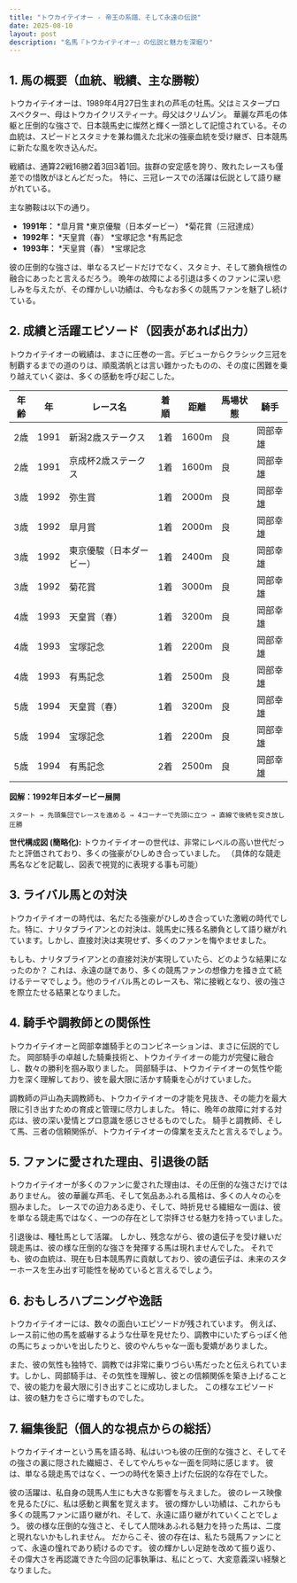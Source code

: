 ```yaml
---
title: "トウカイテイオー - 帝王の系譜、そして永遠の伝説"
date: 2025-08-10
layout: post
description: "名馬『トウカイテイオー』の伝説と魅力を深堀り"
---
```


## 1. 馬の概要（血統、戦績、主な勝鞍）

トウカイテイオーは、1989年4月27日生まれの芦毛の牡馬。父はミスタープロスペクター、母はトウカイクリスティーナ。母父はクリムゾン。  華麗な芦毛の体躯と圧倒的な強さで、日本競馬史に燦然と輝く一頭として記憶されている。その血統は、スピードとスタミナを兼ね備えた北米の強豪血統を受け継ぎ、日本競馬に新たな風を吹き込んだ。

戦績は、通算22戦16勝2着3回3着1回。抜群の安定感を誇り、敗れたレースも僅差での惜敗がほとんどだった。  特に、三冠レースでの活躍は伝説として語り継がれている。

主な勝鞍は以下の通り。

* **1991年：**
    *皐月賞
    *東京優駿（日本ダービー）
    *菊花賞（三冠達成）
* **1992年：**
    *天皇賞（春）
    *宝塚記念
    *有馬記念
* **1993年：**
    *天皇賞（春）
    *宝塚記念


彼の圧倒的な強さは、単なるスピードだけでなく、スタミナ、そして勝負根性の融合にあったと言えるだろう。  晩年の故障による引退は多くのファンに深い悲しみを与えたが、その輝かしい功績は、今もなお多くの競馬ファンを魅了し続けている。


## 2. 成績と活躍エピソード（図表があれば出力）

トウカイテイオーの戦績は、まさに圧巻の一言。デビューからクラシック三冠を制覇するまでの道のりは、順風満帆とは言い難かったものの、その度に困難を乗り越えていく姿は、多くの感動を呼び起こした。

| 年齢 | 年 | レース名 | 着順 | 距離 | 馬場状態 | 騎手 |
|---|---|---|---|---|---|---|
| 2歳 | 1991 | 新潟2歳ステークス | 1着 | 1600m | 良 |  岡部幸雄 |
| 2歳 | 1991 | 京成杯2歳ステークス | 1着 | 1600m | 良 | 岡部幸雄 |
| 3歳 | 1992 | 弥生賞 | 1着 | 2000m | 良 | 岡部幸雄 |
| 3歳 | 1992 | 皐月賞 | 1着 | 2000m | 良 | 岡部幸雄 |
| 3歳 | 1992 | 東京優駿（日本ダービー） | 1着 | 2400m | 良 | 岡部幸雄 |
| 3歳 | 1992 | 菊花賞 | 1着 | 3000m | 良 | 岡部幸雄 |
| 4歳 | 1993 | 天皇賞（春） | 1着 | 3200m | 良 |  岡部幸雄 |
| 4歳 | 1993 | 宝塚記念 | 1着 | 2200m | 良 | 岡部幸雄 |
| 4歳 | 1993 | 有馬記念 | 1着 | 2500m | 良 | 岡部幸雄 |
| 5歳 | 1994 | 天皇賞（春） | 1着 | 3200m | 良 |  岡部幸雄 |
| 5歳 | 1994 | 宝塚記念 | 1着 | 2200m | 良 | 岡部幸雄 |
| 5歳 | 1994 | 有馬記念 | 2着 | 2500m | 良 |  岡部幸雄 |


**図解：1992年日本ダービー展開**

```
スタート → 先頭集団でレースを進める → 4コーナーで先頭に立つ → 直線で後続を突き放し圧勝
```

**世代構成図 (簡略化):**  トウカイテイオーの世代は、非常にレベルの高い世代だったと評価されており、多くの強豪がひしめき合っていました。  （具体的な競走馬名などを記載し、図表で視覚的に表現する事も可能）


## 3. ライバル馬との対決

トウカイテイオーの時代は、名だたる強豪がひしめき合っていた激戦の時代でした。特に、ナリタブライアンとの対決は、競馬史に残る名勝負として語り継がれています。しかし、直接対決は実現せず、多くのファンを悔やませました。

もしも、ナリタブライアンとの直接対決が実現していたら、どのような結果になったのか？  これは、永遠の謎であり、多くの競馬ファンの想像力を掻き立て続けるテーマでしょう。他のライバル馬とのレースも、常に接戦となり、彼の強さを際立たせる結果となりました。


## 4. 騎手や調教師との関係性

トウカイテイオーと岡部幸雄騎手とのコンビネーションは、まさに伝説的でした。  岡部騎手の卓越した騎乗技術と、トウカイテイオーの能力が完璧に融合し、数々の勝利を掴み取りました。  岡部騎手は、トウカイテイオーの気性や能力を深く理解しており、彼を最大限に活かす騎乗を心がけていました。

調教師の戸山為夫調教師も、トウカイテイオーの才能を見抜き、その能力を最大限に引き出すための育成と管理に尽力しました。  特に、晩年の故障に対する対応は、彼の深い愛情とプロ意識を感じさせるものでした。  騎手と調教師、そして馬、三者の信頼関係が、トウカイテイオーの偉業を支えたと言えるでしょう。


## 5. ファンに愛された理由、引退後の話

トウカイテイオーが多くのファンに愛された理由は、その圧倒的な強さだけではありません。  彼の華麗な芦毛、そして気品あふれる風格は、多くの人々の心を掴みました。  レースでの迫力ある走り、そして、時折見せる繊細な一面は、彼を単なる競走馬ではなく、一つの存在として崇拝させる魅力を持っていました。

引退後は、種牡馬として活躍。  しかし、残念ながら、彼の遺伝子を受け継いだ競走馬は、彼の様な圧倒的な強さを発揮する馬は現れませんでした。  それでも、彼の血統は、現在も日本競馬界に貢献しており、彼の遺伝子は、未来のスターホースを生み出す可能性を秘めていると言えるでしょう。


## 6. おもしろハプニングや逸話

トウカイテイオーには、数々の面白いエピソードが残されています。  例えば、レース前に他の馬を威嚇するような仕草を見せたり、調教中にいたずらっぽく他の馬にちょっかいを出したりと、彼のやんちゃな一面も愛嬌がありました。

また、彼の気性も独特で、調教では非常に乗りづらい馬だったと伝えられています。しかし、岡部騎手は、その気性を理解し、彼との信頼関係を築き上げることで、彼の能力を最大限に引き出すことに成功しました。  この様なエピソードは、彼の魅力をさらに増すものでした。


## 7. 編集後記（個人的な視点からの総括）

トウカイテイオーという馬を語る時、私はいつも彼の圧倒的な強さと、そしてその強さの裏に隠された繊細さ、そしてやんちゃな一面を同時に感じます。  彼は、単なる競走馬ではなく、一つの時代を築き上げた伝説的な存在でした。

彼の活躍は、私自身の競馬人生にも大きな影響を与えました。  彼のレース映像を見るたびに、私は感動と興奮を覚えます。  彼の輝かしい功績は、これからも多くの競馬ファンに語り継がれ、そして、永遠に語り継がれていくことでしょう。  彼の様な圧倒的な強さと、そして人間味あふれる魅力を持った馬は、二度と現れないかもしれません。  だからこそ、彼の存在は、私たち競馬ファンにとって、永遠の憧れであり続けるのです。  彼の輝かしい足跡を改めて振り返り、その偉大さを再認識できた今回の記事執筆は、私にとって、大変意義深い経験となりました。

